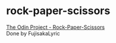 # rock-paper-scissors
[The Odin Project - Rock-Paper-Scissors](https://fujisakalyric.github.io/rock-paper-scissors/)  
Done by FujisakaLyric
